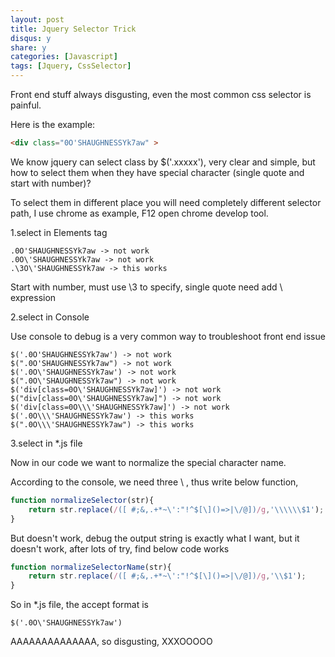 ```yaml
---
layout: post
title: Jquery Selector Trick
disqus: y
share: y
categories: [Javascript]
tags: [Jquery, CssSelector]
---
```


Front end stuff always disgusting, even the most common css selector is painful.

Here is the example:
```html
<div class="0O'SHAUGHNESSYk7aw" >
```

We know jquery can select class by $('.xxxxx'), very clear and simple, but how to select them when they have special character (single quote and start with number)?

To select them in different place you will need completely different selector path, I use chrome as example, F12 open chrome develop tool.

1.select in Elements tag

```
.0O'SHAUGHNESSYk7aw -> not work
.0O\'SHAUGHNESSYk7aw -> not work
.\3O\'SHAUGHNESSYk7aw -> this works
```
Start with number, must use \3 to specify, single quote need add \ expression

2.select in Console

Use console to debug is a very common way to troubleshoot front end issue
```
$('.0O'SHAUGHNESSYk7aw') -> not work
$(".0O'SHAUGHNESSYk7aw") -> not work
$('.0O\'SHAUGHNESSYk7aw') -> not work
$(".0O\'SHAUGHNESSYk7aw") -> not work
$('div[class=0O\'SHAUGHNESSYk7aw]') -> not work
$("div[class=0O\'SHAUGHNESSYk7aw]") -> not work
$('div[class=0O\\\'SHAUGHNESSYk7aw]') -> not work
$('.0O\\\'SHAUGHNESSYk7aw') -> this works
$(".0O\\\'SHAUGHNESSYk7aw") -> this works
```

3.select in *.js file

Now in our code we want to normalize the special character name.

According to the console, we need three \ , thus write below function,
```javascript
function normalizeSelector(str){
	return str.replace(/([ #;&,.+*~\':"!^$[\]()=>|\/@])/g,'\\\\\\$1');
} 
```
But doesn't work, debug the output string is exactly what I want, but it doesn't work, after lots of try, find below code works

```javascript
function normalizeSelectorName(str){
	return str.replace(/([ #;&,.+*~\':"!^$[\]()=>|\/@])/g,'\\$1');
}
```
So in *.js file, the accept format is 
```
$('.0O\'SHAUGHNESSYk7aw')
```

AAAAAAAAAAAAAA, so disgusting, XXXOOOOO
